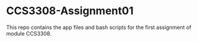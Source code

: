 # CCS3308-Assignment01
This repo contains the app files and bash scripts for the first assignment of  module CCS3308.
